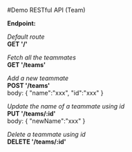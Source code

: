 #Demo RESTful API (Team)

**Endpoint:**

_Default route_ \
**GET '/'**

_Fetch all the teammates_ \
**GET '/teams'**

_Add a new teammate_ \
**POST '/teams'** \
body: {
"name":"xxx",
"id":"xxx"
}

_Update the name of a teammate using id_ \
**PUT '/teams/:id'** \
body: {
"newName":"xxx"
}

_Delete a teammate using id_ \
**DELETE '/teams/:id'**

